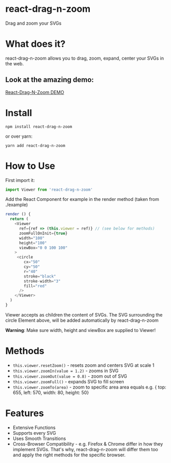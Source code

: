 # react-drag-n-zoom
Drag and zoom your SVGs

# What does it?
react-drag-n-zoom allows you to drag, zoom, expand, center your SVGs in the web.

## Look at the amazing demo:
[React-Drag-N-Zoom DEMO](https://pczern.github.io/react-drag-n-zoom/demo/)

# Install

`npm install react-drag-n-zoom`

or over yarn:

`yarn add react-drag-n-zoom`

# How to Use
First import it:

```javascript
import Viewer from 'react-drag-n-zoom'
```

Add the React Component for example in the render method (taken from ./example)
```javascript
render () {
  return (
    <Viewer
      ref={ref => (this.viewer = ref)} // (see below for methods)
      zoomFullOnInit={true}
      width="100"
      height="100"
      viewBox="0 0 100 100"
    >
     <circle
        cx="50"
        cy="50"
        r="40"
        stroke="black"
        stroke-width="3"
        fill="red"
      />
    </Viewer>
  )
}
```

Viewer accepts as children the content of SVGs. The SVG surrounding the circle Element above, will be added automatically by react-drag-n-zoom

**Warning**: Make sure width, height and viewBox are supplied to Viewer!

# Methods
* `this.viewer.resetZoom()` - resets zoom and centers SVG at scale 1
* `this.viewer.zoomIn(value = 1.2)` - zooms in SVG
* `this.viewer.zoomOut(value = 0.8)` - zoom out of SVG
* `this.viewer.zoomFull()` - expands SVG to fill screen
* `this.viewer.zoomTo(area)` - zoom to specific area
area equals e.g. { top: 655, left: 570, width: 80, height: 50}



# Features
* Extensive Functions
* Supports every SVG
* Uses Smooth Transitions
* Cross-Browser Compatibility - e.g. Firefox & Chrome differ in how they implement SVGs. That's why, react-drag-n-zoom will differ them too and apply the right methods for the specific browser.
